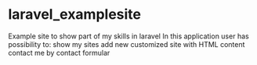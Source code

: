 # laravel_examplesite
Example site to show part of my skills in laravel
In this application user has possibility to:
show my sites
add new customized site with HTML content
contact me by contact formular
